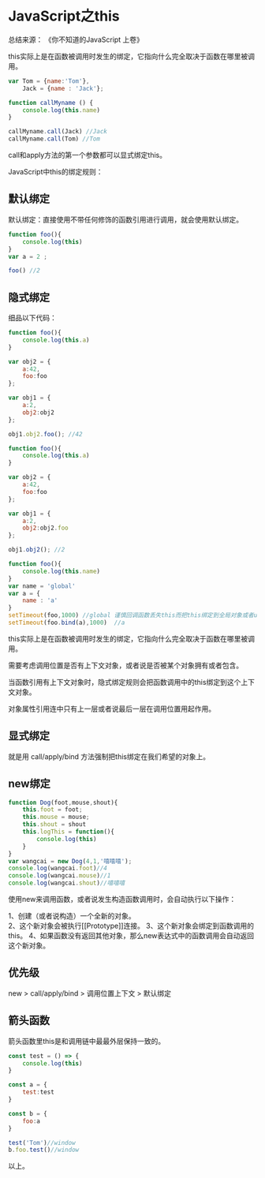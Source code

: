 # JavaScript之this

总结来源： 《你不知道的JavaScript 上卷》

this实际上是在函数被调用时发生的绑定，它指向什么完全取决于函数在哪里被调用。

``` javascript
var Tom = {name:'Tom'},
    Jack = {name : 'Jack'};

function callMyname () {
    console.log(this.name)
}

callMyname.call(Jack) //Jack
callMyname.call(Tom) //Tom
```

call和apply方法的第一个参数都可以显式绑定this。

JavaScript中this的绑定规则：

## 默认绑定

默认绑定：直接使用不带任何修饰的函数引用进行调用，就会使用默认绑定。

``` javascript
function foo(){
    console.log(this)
}
var a = 2 ;

foo() //2
```

## 隐式绑定

细品以下代码：

``` javascript
function foo(){
    console.log(this.a)
}

var obj2 = {
    a:42,
    foo:foo
};

var obj1 = {
    a:2,
    obj2:obj2
};

obj1.obj2.foo(); //42
```

``` javascript
function foo(){
    console.log(this.a)
}

var obj2 = {
    a:42,
    foo:foo
};

var obj1 = {
    a:2,
    obj2:obj2.foo
};

obj1.obj2(); //2
```

``` javascript
function foo(){
    console.log(this.name)
}
var name = 'global'
var a = {
    name : 'a'
}
setTimeout(foo,1000) //global 谨慎回调函数丢失this而把this绑定到全局对象或者undefined上
setTimeout(foo.bind(a),1000)  //a
```

this实际上是在函数被调用时发生的绑定，它指向什么完全取决于函数在哪里被调用。

需要考虑调用位置是否有上下文对象，或者说是否被某个对象拥有或者包含。

当函数引用有上下文对象时，隐式绑定规则会把函数调用中的this绑定到这个上下文对象。

对象属性引用连中只有上一层或者说最后一层在调用位置用起作用。

## 显式绑定

就是用 call/apply/bind 方法强制把this绑定在我们希望的对象上。

## new绑定

``` javascript
function Dog(foot,mouse,shout){
    this.foot = foot;
    this.mouse = mouse;
    this.shout = shout
    this.logThis = function(){
        console.log(this)
    }
}
var wangcai = new Dog(4,1,'嘻嘻嘻');
console.log(wangcai.foot)//4
console.log(wangcai.mouse)//1
console.log(wangcai.shout)//嘻嘻嘻
```

使用new来调用函数，或者说发生构造函数调用时，会自动执行以下操作：

1、创建（或者说构造）一个全新的对象。  
2、这个新对象会被执行[[Prototype]]连接。
3、这个新对象会绑定到函数调用的this。
4、如果函数没有返回其他对象，那么new表达式中的函数调用会自动返回这个新对象。


## 优先级

new > call/apply/bind > 调用位置上下文 > 默认绑定

## 箭头函数

箭头函数里this是和调用链中最最外层保持一致的。

``` javascript
const test = () => {
    console.log(this)
}

const a = {
    test:test
}

const b = {
    foo:a
}

test('Tom')//window
b.foo.test()//window
```

以上。